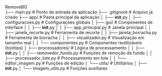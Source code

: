 RemoveBG\
├── main.py                    # Ponto de entrada da aplicação
├── .gitignore                 # Arquivo já criado
├── app/                       # Pasta principal da aplicação
│   ├── __init__.py
│   ├── configuracoes.py       # Configurações globais
│   ├── gui/                   # Componentes de interface
│   │   ├── __init__.py
│   │   ├── app_principal.py   # Janela principal 
│   │   ├── janela_recorte.py  # Ferramenta de recorte
│   │   ├── janela_borracha.py # Ferramenta de borracha
│   │   ├── visualizador.py    # Visualização em tamanho real
│   │   └── componentes.py     # Componentes reutilizáveis (tooltips)
│   ├── processadores/         # Lógica de processamento
│   │   ├── __init__.py
│   │   ├── removedor_fundo.py # Funções de remoção de fundo
│   │   ├── processador_lote.py # Processamento em lote
│   │   └── editor_imagem.py   # Funções de edição
│   └── utils/                 # Utilitários
│       ├── __init__.py
│       └── imagem_utils.py    # Funções auxiliares